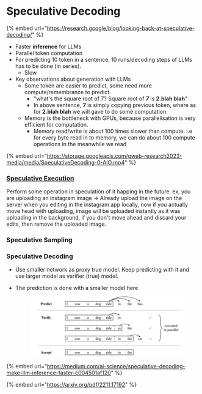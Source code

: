 # Speculative Decoding

{% embed url="https://research.google/blog/looking-back-at-speculative-decoding/" %}

* Faster **inference** for LLMs
* Parallel token computation
* For predicting 10 token in a sentence, 10 runs/decoding steps of LLMs has to be done (in series).
  * Slow
* Key observations about generation with LLMs
  * Some token are easier to predict, some need more compute/remembrance to predict.
    * "what's the square root of 7? Square root of _**7**_ is **2.blah blah**"
    * In above sentence, **7** is simply copying previous token, where as for **2.blah blah** we will gave to do some computation.
  * Memory is the bottleneck with GPUs, because parallelisation is very efficient for computation.&#x20;
    * Memory read/write is about 100 times slower than compute. i.e for every byte read in to memory, we can do about 100 compute operations in the meanwhile we read&#x20;

{% embed url="https://storage.googleapis.com/gweb-research2023-media/media/SpeculativeDecoding-0-AIO.mp4" %}

### [Speculative Execution](https://en.wikipedia.org/wiki/Speculative_execution)

Perform some operation in speculation of it happing in the future. ex, you are uploading an instagram image -> Already upload the image on the server when you editing in the instagram app locally, now if you actually move head with uploading, image will be uploaded instantly as it was uploading in the background, if you don't move ahead and discard your edits, then remove the uploaded image.&#x20;

### Speculative Sampling



### Speculative Decoding

* Use smaller network as proxy true model. Keep predicting with it and use larger model as verifier (true) model.
*   The prediction is done with a smaller model here

    <figure><img src="../.gitbook/assets/image (175).png" alt=""><figcaption></figcaption></figure>

{% embed url="https://medium.com/ai-science/speculative-decoding-make-llm-inference-faster-c004501af120" %}

{% embed url="https://arxiv.org/pdf/2211.17192" %}



